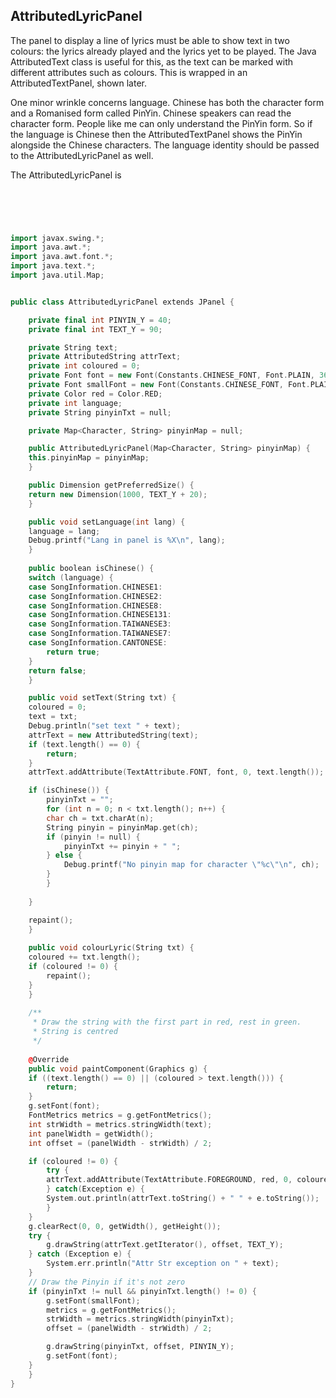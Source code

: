 
##  AttributedLyricPanel 


The panel to display a line of lyrics must be able
      to show text in two colours: the lyrics already played
      and the lyrics yet to be played. The Java AttributedText
      class is useful for this, as the text can be marked with
      different attributes such as colours. This is wrapped in
      an AttributedTextPanel, shown later.


One minor wrinkle concerns language. Chinese has both the
      character form and a Romanised form called PinYin.
      Chinese speakers can read the character form. People
      like me can only understand the PinYin form.
      So if the language is Chinese then the AttributedTextPanel
      shows the PinYin alongside the Chinese characters.
      The language identity should be passed to the 
      AttributedLyricPanel as well.


The AttributedLyricPanel is

```cpp

      
      


import javax.swing.*;
import java.awt.*;
import java.awt.font.*;
import java.text.*;
import java.util.Map;


public class AttributedLyricPanel extends JPanel {

    private final int PINYIN_Y = 40;
    private final int TEXT_Y = 90;

    private String text;
    private AttributedString attrText;
    private int coloured = 0;
    private Font font = new Font(Constants.CHINESE_FONT, Font.PLAIN, 36);
    private Font smallFont = new Font(Constants.CHINESE_FONT, Font.PLAIN, 24);
    private Color red = Color.RED;
    private int language;
    private String pinyinTxt = null;

    private Map<Character, String> pinyinMap = null;

    public AttributedLyricPanel(Map<Character, String> pinyinMap) {
	this.pinyinMap = pinyinMap;
    }

    public Dimension getPreferredSize() {
	return new Dimension(1000, TEXT_Y + 20);
    }

    public void setLanguage(int lang) {
	language = lang;
	Debug.printf("Lang in panel is %X\n", lang);
    }
	
    public boolean isChinese() {
	switch (language) {
	case SongInformation.CHINESE1:
	case SongInformation.CHINESE2:
	case SongInformation.CHINESE8:
	case SongInformation.CHINESE131:
	case SongInformation.TAIWANESE3:
	case SongInformation.TAIWANESE7:
	case SongInformation.CANTONESE:
	    return true;
	}
	return false;
    }

    public void setText(String txt) {
	coloured = 0;
	text = txt;
	Debug.println("set text " + text);
	attrText = new AttributedString(text);
	if (text.length() == 0) {
	    return;
	}
	attrText.addAttribute(TextAttribute.FONT, font, 0, text.length());

	if (isChinese()) {
	    pinyinTxt = "";
	    for (int n = 0; n < txt.length(); n++) {
		char ch = txt.charAt(n);
		String pinyin = pinyinMap.get(ch);
		if (pinyin != null) {
		    pinyinTxt += pinyin + " ";
		} else {
		    Debug.printf("No pinyin map for character \"%c\"\n", ch);
		}
	    }
		
	}

	repaint();
    }
	
    public void colourLyric(String txt) {
	coloured += txt.length();
	if (coloured != 0) {
	    repaint();
	}
    }
	
    /**
     * Draw the string with the first part in red, rest in green.
     * String is centred
     */
	 
    @Override
    public void paintComponent(Graphics g) {
	if ((text.length() == 0) || (coloured > text.length())) {
	    return;
	}
	g.setFont(font);
	FontMetrics metrics = g.getFontMetrics();
	int strWidth = metrics.stringWidth(text);
	int panelWidth = getWidth();
	int offset = (panelWidth - strWidth) / 2;

	if (coloured != 0) {
	    try {
		attrText.addAttribute(TextAttribute.FOREGROUND, red, 0, coloured);
	    } catch(Exception e) {
		System.out.println(attrText.toString() + " " + e.toString());
	    }
	}
	g.clearRect(0, 0, getWidth(), getHeight());
	try {
	    g.drawString(attrText.getIterator(), offset, TEXT_Y); 
	} catch (Exception e) {
	    System.err.println("Attr Str exception on " + text);
	}
	// Draw the Pinyin if it's not zero
	if (pinyinTxt != null && pinyinTxt.length() != 0) {
	    g.setFont(smallFont);
	    metrics = g.getFontMetrics();
	    strWidth = metrics.stringWidth(pinyinTxt);
	    offset = (panelWidth - strWidth) / 2;

	    g.drawString(pinyinTxt, offset, PINYIN_Y);
	    g.setFont(font);
	}
    }
}
      
    
```
